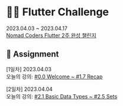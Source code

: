 # 👩‍💻 Flutter Challenge
2023.04.03 ~ 2023.04.17  
[Nomad Coders Flutter 2주 완성 챌린지](https://nomadcoders.co/c/flutter-challenge/lobby)  

## 📝 Assignment
[1일차] 2023.04.03  
오늘의 강의: [#0.0 Welcome ~ #1.7 Recap](https://nomadcoders.co/dart-for-beginners/lectures/4090)

[2일차] 2023.04.04  
오늘의 강의: [#2.1 Basic Data Types ~ #2.5 Sets](https://nomadcoders.co/dart-for-beginners/lectures/4101)
